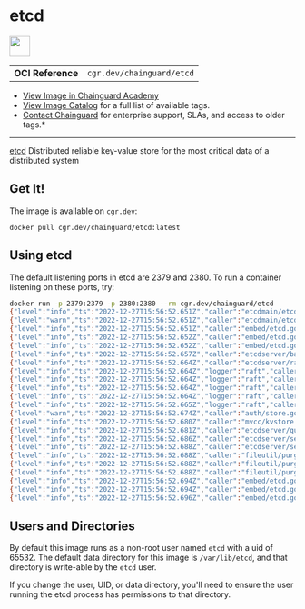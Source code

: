 <!--monopod:start-->
# etcd

<!--url:start-->
<a href="https://github.com/etcd-io/etcd">
<!--logo:start-->
  <img src="https://storage.googleapis.com/chainguard-academy/logos/etcd/logo.svg" width="36px" height="36px" />
<!--logo:end-->
</a>
<!--url:end-->

| | |
| - | - |
| **OCI Reference** | `cgr.dev/chainguard/etcd` |

* [View Image in Chainguard Academy](https://edu.chainguard.dev/chainguard/chainguard-images/reference/etcd/overview/)
* [View Image Catalog](https://console.enforce.dev/images/catalog) for a full list of available tags.
* [Contact Chainguard](https://www.chainguard.dev/chainguard-images) for enterprise support, SLAs, and access to older tags.*
---
<!--monopod:end-->

<!--overview:start-->
[etcd](https://etcd.io/) Distributed reliable key-value store for the most critical data of a distributed system
<!--overview:end-->

<!--getting:start-->
## Get It!
The image is available on `cgr.dev`:

```
docker pull cgr.dev/chainguard/etcd:latest
```
<!--getting:end-->

<!--body:start-->
## Using etcd

The default listening ports in etcd are 2379 and 2380.
To run a container listening on these ports, try:

```sh
docker run -p 2379:2379 -p 2380:2380 --rm cgr.dev/chainguard/etcd
{"level":"info","ts":"2022-12-27T15:56:52.651Z","caller":"etcdmain/etcd.go:73","msg":"Running: ","args":["etcd"]}
{"level":"warn","ts":"2022-12-27T15:56:52.651Z","caller":"etcdmain/etcd.go:105","msg":"'data-dir' was empty; using default","data-dir":"default.etcd"}
{"level":"info","ts":"2022-12-27T15:56:52.651Z","caller":"embed/etcd.go:124","msg":"configuring peer listeners","listen-peer-urls":["http://localhost:2380"]}
{"level":"info","ts":"2022-12-27T15:56:52.652Z","caller":"embed/etcd.go:132","msg":"configuring client listeners","listen-client-urls":["http://localhost:2379"]}
{"level":"info","ts":"2022-12-27T15:56:52.652Z","caller":"embed/etcd.go:306","msg":"starting an etcd server","etcd-version":"3.5.6","git-sha":"0a7cb3c","go-version":"go1.19.4","go-os":"linux","go-arch":"arm64","max-cpu-set":8,"max-cpu-available":8,"member-initialized":false,"name":"default","data-dir":"default.etcd","wal-dir":"","wal-dir-dedicated":"","member-dir":"default.etcd/member","force-new-cluster":false,"heartbeat-interval":"100ms","election-timeout":"1s","initial-election-tick-advance":true,"snapshot-count":100000,"max-wals":5,"max-snapshots":5,"snapshot-catchup-entries":5000,"initial-advertise-peer-urls":["http://localhost:2380"],"listen-peer-urls":["http://localhost:2380"],"advertise-client-urls":["http://localhost:2379"],"listen-client-urls":["http://localhost:2379"],"listen-metrics-urls":[],"cors":["*"],"host-whitelist":["*"],"initial-cluster":"default=http://localhost:2380","initial-cluster-state":"new","initial-cluster-token":"etcd-cluster","quota-backend-bytes":2147483648,"max-request-bytes":1572864,"max-concurrent-streams":4294967295,"pre-vote":true,"initial-corrupt-check":false,"corrupt-check-time-interval":"0s","compact-check-time-enabled":false,"compact-check-time-interval":"1m0s","auto-compaction-mode":"periodic","auto-compaction-retention":"0s","auto-compaction-interval":"0s","discovery-url":"","discovery-proxy":"","downgrade-check-interval":"5s"}
{"level":"info","ts":"2022-12-27T15:56:52.657Z","caller":"etcdserver/backend.go:81","msg":"opened backend db","path":"default.etcd/member/snap/db","took":"4.238167ms"}
{"level":"info","ts":"2022-12-27T15:56:52.664Z","caller":"etcdserver/raft.go:494","msg":"starting local member","local-member-id":"8e9e05c52164694d","cluster-id":"cdf818194e3a8c32"}
{"level":"info","ts":"2022-12-27T15:56:52.664Z","logger":"raft","caller":"etcdserver/zap_raft.go:77","msg":"8e9e05c52164694d switched to configuration voters=()"}
{"level":"info","ts":"2022-12-27T15:56:52.664Z","logger":"raft","caller":"etcdserver/zap_raft.go:77","msg":"8e9e05c52164694d became follower at term 0"}
{"level":"info","ts":"2022-12-27T15:56:52.664Z","logger":"raft","caller":"etcdserver/zap_raft.go:77","msg":"newRaft 8e9e05c52164694d [peers: [], term: 0, commit: 0, applied: 0, lastindex: 0, lastterm: 0]"}
{"level":"info","ts":"2022-12-27T15:56:52.664Z","logger":"raft","caller":"etcdserver/zap_raft.go:77","msg":"8e9e05c52164694d became follower at term 1"}
{"level":"info","ts":"2022-12-27T15:56:52.665Z","logger":"raft","caller":"etcdserver/zap_raft.go:77","msg":"8e9e05c52164694d switched to configuration voters=(10276657743932975437)"}
{"level":"warn","ts":"2022-12-27T15:56:52.674Z","caller":"auth/store.go:1234","msg":"simple token is not cryptographically signed"}
{"level":"info","ts":"2022-12-27T15:56:52.680Z","caller":"mvcc/kvstore.go:393","msg":"kvstore restored","current-rev":1}
{"level":"info","ts":"2022-12-27T15:56:52.681Z","caller":"etcdserver/quota.go:94","msg":"enabled backend quota with default value","quota-name":"v3-applier","quota-size-bytes":2147483648,"quota-size":"2.1 GB"}
{"level":"info","ts":"2022-12-27T15:56:52.686Z","caller":"etcdserver/server.go:854","msg":"starting etcd server","local-member-id":"8e9e05c52164694d","local-server-version":"3.5.6","cluster-version":"to_be_decided"}
{"level":"info","ts":"2022-12-27T15:56:52.688Z","caller":"etcdserver/server.go:738","msg":"started as single-node; fast-forwarding election ticks","local-member-id":"8e9e05c52164694d","forward-ticks":9,"forward-duration":"900ms","election-ticks":10,"election-timeout":"1s"}
{"level":"info","ts":"2022-12-27T15:56:52.688Z","caller":"fileutil/purge.go:44","msg":"started to purge file","dir":"default.etcd/member/snap","suffix":"snap.db","max":5,"interval":"30s"}
{"level":"info","ts":"2022-12-27T15:56:52.688Z","caller":"fileutil/purge.go:44","msg":"started to purge file","dir":"default.etcd/member/snap","suffix":"snap","max":5,"interval":"30s"}
{"level":"info","ts":"2022-12-27T15:56:52.688Z","caller":"fileutil/purge.go:44","msg":"started to purge file","dir":"default.etcd/member/wal","suffix":"wal","max":5,"interval":"30s"}
{"level":"info","ts":"2022-12-27T15:56:52.694Z","caller":"embed/etcd.go:275","msg":"now serving peer/client/metrics","local-member-id":"8e9e05c52164694d","initial-advertise-peer-urls":["http://localhost:2380"],"listen-peer-urls":["http://localhost:2380"],"advertise-client-urls":["http://localhost:2379"],"listen-client-urls":["http://localhost:2379"],"listen-metrics-urls":[]}
{"level":"info","ts":"2022-12-27T15:56:52.694Z","caller":"embed/etcd.go:586","msg":"serving peer traffic","address":"127.0.0.1:2380"}
{"level":"info","ts":"2022-12-27T15:56:52.696Z","caller":"embed/etcd.go:558","msg":"cmux::serve","address":"127.0.0.1:2380"}
```

## Users and Directories

By default this image runs as a non-root user named `etcd` with a uid of 65532.
The default data directory for this image is `/var/lib/etcd`, and that directory is write-able by the `etcd` user.

If you change the user, UID, or data directory, you'll need to ensure the user running the etcd process has permissions to that
directory.
<!--body:end-->
